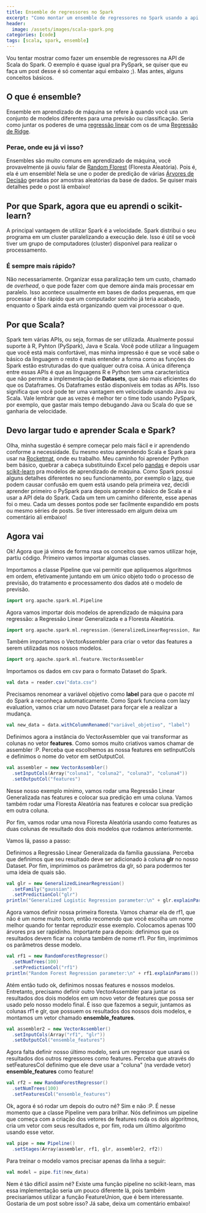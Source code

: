 ```yaml
---
title: Ensemble de regressores no Spark
excerpt: "Como montar um ensemble de regressores no Spark usando a api do Scala."
header:
  image: /assets/images/scala-spark.png
categories: [code]
tags: [scala, spark, ensemble]
---
```


Vou tentar mostrar como fazer um ensemble de regressores na API de Scala do Spark. O exemplo é quase igual pra PySpark, se quiser que eu faça um post desse é só comentar aqui embaixo ;). Mas antes, alguns conceitos básicos.

## O que é ensemble?

Ensemble em aprendizado de máquina se refere à quando você usa um conjunto de modelos diferentes para uma previsão ou classificação. Seria como juntar os poderes de uma [regressão linear](http://scikit-learn.org/stable/modules/generated/sklearn.linear_model.LinearRegression.html) com os de uma [Regressão de Ridge](http://scikit-learn.org/stable/modules/generated/sklearn.linear_model.Ridge.html).

### Perae, onde eu já vi isso?

Ensembles são muito comuns em aprendizado de máquina, você provavelmente já ouviu falar de [Random Florest](http://scikit-learn.org/stable/modules/generated/sklearn.ensemble.RandomForestRegressor.html) (Floresta Aleatória). Pois é, ela é um ensemble! Nela se une o poder de predição de várias [Árvores de Decisão](http://scikit-learn.org/stable/modules/generated/sklearn.tree.DecisionTreeRegressor.html) geradas por amostras aleatórias da base de dados. Se quiser mais detalhes pede o post lá embaixo!

## Por que Spark, agora que eu aprendi o scikit-learn?

A principal vantagem de utilizar Spark é a velocidade. Spark distribui o seu programa em um cluster paralelizando a execução dele. Isso é útil se você tiver um grupo de computadores (cluster) disponível para realizar o processamento. 

### É sempre mais rápido?

Não necessariamente. Organizar essa paralização tem um custo, chamado de *overhead*, o que pode fazer com que demore ainda mais processar em paralelo. Isso acontece usualmente em bases de dados pequenas, em que processar é tão rápido que um computador sozinho já teria acabado, enquanto o Spark ainda está organizando quem vai processoar o que.

## Por que Scala?

Spark tem várias APIs, ou seja, formas de ser utilizada. Atualmente possui suporte à R, Pyhton (PySpark), Java e Scala. Você pode utilizar a linguagem que você está mais confortável, mas minha impressão é que se você sabe o básico da linguagem o resto é mais entender a forma como as funções do Spark estão estruturadas do que qualquer outra coisa. A única diferença entre essas APIs é que as linguagens R e Python tem uma característica que não permite a implementação de **Datasets**, que são mais eficientes do que os Dataframes. Os Dataframes estão disponíveis em todas as APIs. Isso significa que você pode ter uma vantagem em velocidade usando Java ou Scala. Vale lembrar que as vezes é melhor ter o time todo usando PySpark, por exemplo, que gastar mais tempo debugando Java ou Scala do que se ganharia de velocidade.

## Devo largar tudo e aprender Scala e Spark?

Olha, minha sugestão é sempre começar pelo mais fácil e ir aprendendo conforme a necessidade. Eu mesmo estou aprendendo Scala e Spark para usar na [Rocketmat](http://rocketmat.com/), onde eu trabalho. Meu caminho foi aprender Python bem básico, quebrar a cabeça substituindo Excel pelo [pandas](https://pandas.pydata.org/) e depois usar [scikit-learn](http://scikit-learn.org/stable/index.html) pra modelos de aprendizado de máquina. Como Spark possui alguns detalhes diferentes no seu funcionamento, por exemplo o [lazy](https://en.wikipedia.org/wiki/Lazy_evaluation), que podem causar confusão em quem está usando pela primeira vez, decidi aprender primeiro o PySpark para depois aprender o básico de Scala e aí usar a API dela do Spark. Cada um tem um caminho diferente, esse apenas foi o meu. Cada um desses pontos pode ser facilmente expandido em posts ou mesmo séries de posts. Se tiver interessado em algum deixa um comentário ali embaixo!

## Agora vai

Ok! Agora que já vimos de forma rasa os conceitos que vamos utilizar hoje, partiu código. Primeiro vamos importar algumas classes.

Importamos a classe Pipeline que vai permitir que apliquemos algoritmos em ordem, efetivamente juntando em um único objeto todo o processo de previsão, do tratamento e processamento dos dados até o modelo de previsão.
```scala
import org.apache.spark.ml.Pipeline
```
Agora vamos importar dois modelos de aprendizado de máquina para regressão: a Regressão Linear Generalizada e a Floresta Aleatória.
```scala
import org.apache.spark.ml.regression.{GeneralizedLinearRegression, RandomForestRegressor}
```
Também importamos o VectorAssembler para criar o vetor das features a serem utilizadas nos nossos modelos.
```scala
import org.apache.spark.ml.feature.VectorAssembler
```
Importamos os dados em csv para o formato Dataset do Spark.
```scala
val data = reader.csv("data.csv")
```
Precisamos renomear a variável objetivo como **label** para que o pacote ml do Spark a reconheça automaticamente. Como Spark funciona com lazy evaluation, vamos criar um novo Dataset para forçar ele a realizar a mudança.
```scala
val new_data = data.withColumnRenamed("variável_objetivo", "label")
```
Definimos agora a instância do VectorAssembler que vai transformar as colunas no vetor **features**. Como somos muito criativos vamos chamar de assembler :P. Perceba que escolhemos as nossa features em setInputCols e definimos o nome do vetor em setOutputCol.
```scala
val assembler = new VectorAssembler()
  .setInputCols(Array("coluna1", "coluna2", "coluna3", "coluna4"))
  .setOutputCol("features")
```
Nesse nosso exemplo mínimo, vamos rodar uma Regressão Linear Generalizada nas features e colocar sua predição em uma coluna. Vamos também rodar uma Floresta Aleatória nas features e colocar sua predição em outra coluna.

Por fim, vamos rodar uma nova Floresta Aleatória usando como features as duas colunas de resultado dos dois modelos que rodamos anteriormente.

Vamos lá, passo a passo:

Definimos a Regressão Linear Generalizada da família gaussiana. Perceba que definimos que seu resultado deve ser adicionado à coluna **glr** no nosso Dataset. Por fim, imprimimos os parâmetros da glr, só para podermos ter uma ideia de quais são.
```scala
val glr = new GeneralizedLinearRegression()
  .setFamily("gaussian")
  .setPredictionCol("glr")
println("Generalized Logistic Regression parameter:\n" + glr.explainParams())
```
Agora vamos definir nossa primeira floresta. Vamos chamar ela de rf1, que não é um nome muito bom, então recomendo que você escolha um nome melhor quando for tentar reproduzir esse exemplo. Colocamos apenas 100 árvores pra ser rapidinho. Importante para depois: definimos que os resultados devem ficar na coluna também de nome rf1. Por fim, imprimimos os parâmetros desse modelo.
```scala
val rf1 = new RandomForestRegressor()
  .setNumTrees(100)
  .setPredictionCol("rf1")
println("Random Forest Regression parameter:\n" + rf1.explainParams())
```
Atém então tudo ok, definimos nossas features e nossos modelos. Entretanto, precisamo definir outro VectorAssembler para juntar os resultados dos dois modelos em um novo vetor de features que possa ser usado pelo nosso modelo final. É isso que fazemos a seguir, juntamos as colunas rf1 e glr, que possuem os resultados dos nossos dois modelos, e montamos um vetor chamado **ensemble\_features**.
```scala
val assembler2 = new VectorAssembler()
  .setInputCols(Array("rf1", "glr"))
  .setOutputCol("ensemble_features")
```
Agora falta definir nosso último modelo, será um regressor que usará os resultados dos outros regressores como features. Perceba que através do setFeaturesCol definimo que ele deve usar a "coluna" (na verdade vetor) **ensemble\_features** como feature!
```scala
val rf2 = new RandomForestRegressor()
  .setNumTrees(100)
  .setFeaturesCol("ensemble_features")
```
Ok, agora é só rodar um depois do outro né? Sim e não :P. É nesse momento que a classe Pipeline vem para brilhar. Nós definimos um pipeline que começa com a criação dos vetores de features roda os dois algoritmos, cria um vetor com seus resultados e, por fim, roda um último algoritmo usando esse vetor.
```scala
val pipe = new Pipeline()
  .setStages(Array(assembler, rf1, glr, assembler2, rf2))
```
Para treinar o modelo vamos precisar apenas da linha a seguir:
```scala
val model = pipe.fit(new_data)
```
Nem é tão difícil assim né? Existe uma função pipeline no scikit-learn, mas essa implementação seria um pouco diferente lá, pois também precisaríamos utilizar a função FeatureUnion, que é bem interessante. Gostaria de um post sobre isso? Já sabe, deixa um comentário embaixo!